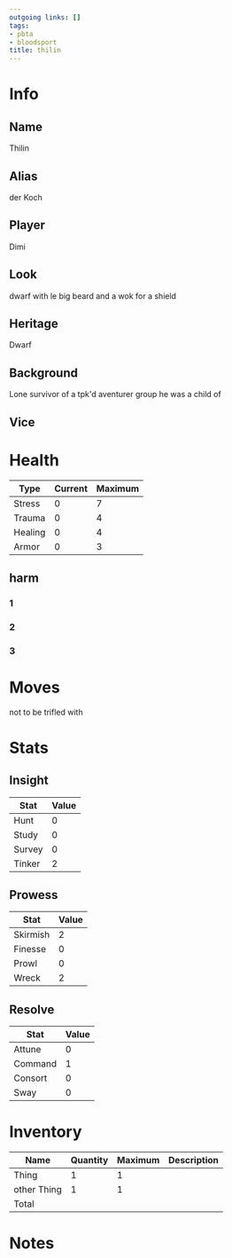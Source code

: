 ```yaml
---
outgoing links: []
tags:
- pbta
- bloodsport
title: thilin
---
```

# Info

## Name
Thilin

## Alias
der Koch

## Player
Dimi

## Look
dwarf with le big beard and a wok for a shield

## Heritage
Dwarf

## Background
Lone survivor of a tpk'd aventurer group he was a child of

## Vice

# Health

| Type    | Current | Maximum |
|---------|---------|---------|
| Stress  | 0       | 7       |
| Trauma  | 0       | 4       |
| Healing | 0       | 4       |
| Armor   | 0       | 3       |

## harm

### 1

### 2

### 3

# Moves

not to be trifled with

# Stats

## Insight

| Stat   | Value |
|--------|-------|
| Hunt   | 0     |
| Study  | 0     |
| Survey | 0     |
| Tinker | 2     |

## Prowess

| Stat     | Value |
|----------|-------|
| Skirmish | 2     |
| Finesse  | 0     |
| Prowl    | 0     |
| Wreck    | 2     |

## Resolve

| Stat    | Value |
|---------|-------|
| Attune  | 0     |
| Command | 1     |
| Consort | 0     |
| Sway    | 0     |

# Inventory

| Name  | Quantity | Maximum | Description |
|-------|----------|---------|-------------|
| Thing | 1        | 1       |             |
| other Thing | 1        | 1       |             |
| Total |          |         |             |

# Notes
